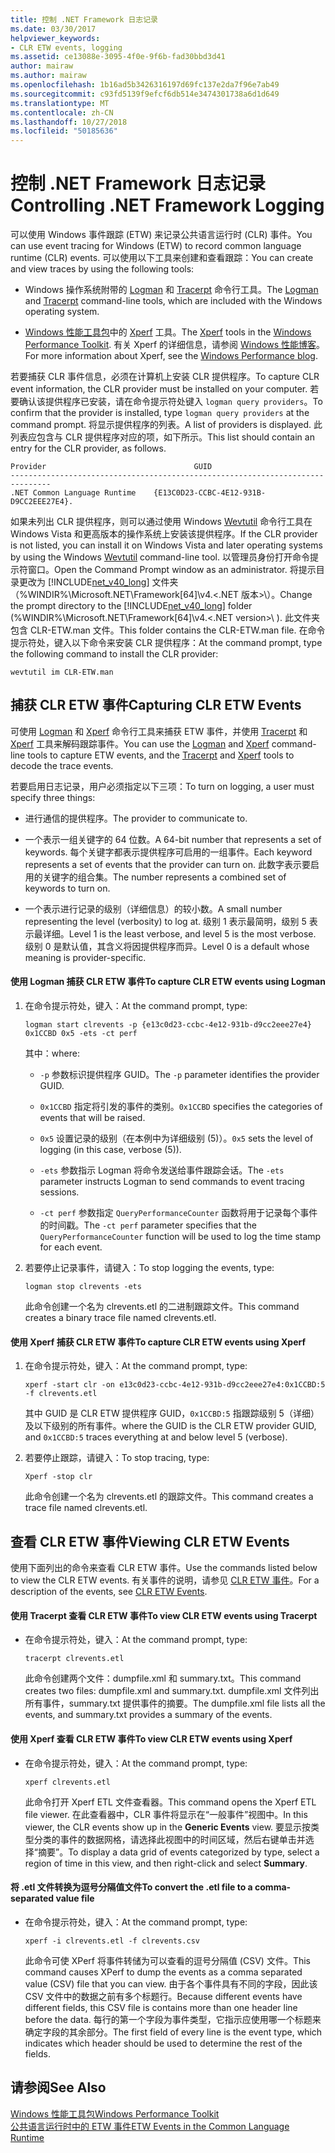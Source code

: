 ```yaml
---
title: 控制 .NET Framework 日志记录
ms.date: 03/30/2017
helpviewer_keywords:
- CLR ETW events, logging
ms.assetid: ce13088e-3095-4f0e-9f6b-fad30bbd3d41
author: mairaw
ms.author: mairaw
ms.openlocfilehash: 1b16ad5b3426316197d69fc137e2da7f96e7ab49
ms.sourcegitcommit: c93fd5139f9efcf6db514e3474301738a6d1d649
ms.translationtype: MT
ms.contentlocale: zh-CN
ms.lasthandoff: 10/27/2018
ms.locfileid: "50185636"
---
```

# <a name="controlling-net-framework-logging"></a><span data-ttu-id="735c6-102">控制 .NET Framework 日志记录</span><span class="sxs-lookup"><span data-stu-id="735c6-102">Controlling .NET Framework Logging</span></span>
<span data-ttu-id="735c6-103">可以使用 Windows 事件跟踪 (ETW) 来记录公共语言运行时 (CLR) 事件。</span><span class="sxs-lookup"><span data-stu-id="735c6-103">You can use event tracing for Windows (ETW) to record common language runtime (CLR) events.</span></span> <span data-ttu-id="735c6-104">可以使用以下工具来创建和查看跟踪：</span><span class="sxs-lookup"><span data-stu-id="735c6-104">You can create and view traces by using the following tools:</span></span>  
  
-   <span data-ttu-id="735c6-105">Windows 操作系统附带的 [Logman](/windows-server/administration/windows-commands/logman) 和 [Tracerpt](/windows-server/administration/windows-commands/tracerpt_1) 命令行工具。</span><span class="sxs-lookup"><span data-stu-id="735c6-105">The [Logman](/windows-server/administration/windows-commands/logman) and [Tracerpt](/windows-server/administration/windows-commands/tracerpt_1) command-line tools, which are included with the Windows operating system.</span></span>  
  
-   <span data-ttu-id="735c6-106">[Windows 性能工具包](/windows-hardware/test/wpt/)中的 [Xperf](/windows-hardware/test/wpt/xperf-command-line-reference) 工具。</span><span class="sxs-lookup"><span data-stu-id="735c6-106">The [Xperf](/windows-hardware/test/wpt/xperf-command-line-reference) tools in the [Windows Performance Toolkit](/windows-hardware/test/wpt/).</span></span> <span data-ttu-id="735c6-107">有关 Xperf 的详细信息，请参阅 [Windows 性能博客](https://go.microsoft.com/fwlink/?LinkId=179509)。</span><span class="sxs-lookup"><span data-stu-id="735c6-107">For more information about Xperf, see the [Windows Performance blog](https://go.microsoft.com/fwlink/?LinkId=179509).</span></span>  
  
 <span data-ttu-id="735c6-108">若要捕获 CLR 事件信息，必须在计算机上安装 CLR 提供程序。</span><span class="sxs-lookup"><span data-stu-id="735c6-108">To capture CLR event information, the CLR provider must be installed on your computer.</span></span> <span data-ttu-id="735c6-109">若要确认该提供程序已安装，请在命令提示符处键入 `logman query providers`。</span><span class="sxs-lookup"><span data-stu-id="735c6-109">To confirm that the provider is installed, type `logman query providers` at the command prompt.</span></span> <span data-ttu-id="735c6-110">将显示提供程序的列表。</span><span class="sxs-lookup"><span data-stu-id="735c6-110">A list of providers is displayed.</span></span> <span data-ttu-id="735c6-111">此列表应包含与 CLR 提供程序对应的项，如下所示。</span><span class="sxs-lookup"><span data-stu-id="735c6-111">This list should contain an entry for the CLR provider, as follows.</span></span>  
  
```  
Provider                                 GUID  
-------------------------------------------------------------------------------  
.NET Common Language Runtime    {E13C0D23-CCBC-4E12-931B-D9CC2EEE27E4}.  
```  
  
 <span data-ttu-id="735c6-112">如果未列出 CLR 提供程序，则可以通过使用 Windows [Wevtutil](/windows-server/administration/windows-commands/wevtutil) 命令行工具在 Windows Vista 和更高版本的操作系统上安装该提供程序。</span><span class="sxs-lookup"><span data-stu-id="735c6-112">If the CLR provider is not listed, you can install it on Windows Vista and later operating systems by using the Windows [Wevtutil](/windows-server/administration/windows-commands/wevtutil) command-line tool.</span></span> <span data-ttu-id="735c6-113">以管理员身份打开命令提示符窗口。</span><span class="sxs-lookup"><span data-stu-id="735c6-113">Open the Command Prompt window as an administrator.</span></span> <span data-ttu-id="735c6-114">将提示目录更改为 [!INCLUDE[net_v40_long](../../../includes/net-v40-long-md.md)] 文件夹（%WINDIR%\Microsoft.NET\Framework[64]\v4.\<.NET 版本>\）。</span><span class="sxs-lookup"><span data-stu-id="735c6-114">Change the prompt directory to the [!INCLUDE[net_v40_long](../../../includes/net-v40-long-md.md)] folder (%WINDIR%\Microsoft.NET\Framework[64]\v4.\<.NET version>\ ).</span></span> <span data-ttu-id="735c6-115">此文件夹包含 CLR-ETW.man 文件。</span><span class="sxs-lookup"><span data-stu-id="735c6-115">This folder contains the CLR-ETW.man file.</span></span> <span data-ttu-id="735c6-116">在命令提示符处，键入以下命令来安装 CLR 提供程序：</span><span class="sxs-lookup"><span data-stu-id="735c6-116">At the command prompt, type the following command to install the CLR provider:</span></span>  
  
 `wevtutil im CLR-ETW.man`  
  
## <a name="capturing-clr-etw-events"></a><span data-ttu-id="735c6-117">捕获 CLR ETW 事件</span><span class="sxs-lookup"><span data-stu-id="735c6-117">Capturing CLR ETW Events</span></span>  
 <span data-ttu-id="735c6-118">可使用 [Logman](/windows-server/administration/windows-commands/logman) 和 [Xperf](/windows-hardware/test/wpt/xperf-command-line-reference) 命令行工具来捕获 ETW 事件，并使用 [Tracerpt](/windows-server/administration/windows-commands/tracerpt_1) 和 [Xperf](/windows-hardware/test/wpt/xperf-command-line-reference) 工具来解码跟踪事件。</span><span class="sxs-lookup"><span data-stu-id="735c6-118">You can use the [Logman](/windows-server/administration/windows-commands/logman) and [Xperf](/windows-hardware/test/wpt/xperf-command-line-reference) command-line tools to capture ETW events, and the [Tracerpt](/windows-server/administration/windows-commands/tracerpt_1) and [Xperf](/windows-hardware/test/wpt/xperf-command-line-reference) tools to decode the trace events.</span></span>  
  
 <span data-ttu-id="735c6-119">若要启用日志记录，用户必须指定以下三项：</span><span class="sxs-lookup"><span data-stu-id="735c6-119">To turn on logging, a user must specify three things:</span></span>  
  
-   <span data-ttu-id="735c6-120">进行通信的提供程序。</span><span class="sxs-lookup"><span data-stu-id="735c6-120">The provider to communicate to.</span></span>  
  
-   <span data-ttu-id="735c6-121">一个表示一组关键字的 64 位数。</span><span class="sxs-lookup"><span data-stu-id="735c6-121">A 64-bit number that represents a set of keywords.</span></span> <span data-ttu-id="735c6-122">每个关键字都表示提供程序可启用的一组事件。</span><span class="sxs-lookup"><span data-stu-id="735c6-122">Each keyword represents a set of events that the provider can turn on.</span></span> <span data-ttu-id="735c6-123">此数字表示要启用的关键字的组合集。</span><span class="sxs-lookup"><span data-stu-id="735c6-123">The number represents a combined set of keywords to turn on.</span></span>  
  
-   <span data-ttu-id="735c6-124">一个表示进行记录的级别（详细信息）的较小数。</span><span class="sxs-lookup"><span data-stu-id="735c6-124">A small number representing the level (verbosity) to log at.</span></span> <span data-ttu-id="735c6-125">级别 1 表示最简明，级别 5 表示最详细。</span><span class="sxs-lookup"><span data-stu-id="735c6-125">Level 1 is the least verbose, and level 5 is the most verbose.</span></span> <span data-ttu-id="735c6-126">级别 0 是默认值，其含义将因提供程序而异。</span><span class="sxs-lookup"><span data-stu-id="735c6-126">Level 0 is a default whose meaning is provider-specific.</span></span>  
  
#### <a name="to-capture-clr-etw-events-using-logman"></a><span data-ttu-id="735c6-127">使用 Logman 捕获 CLR ETW 事件</span><span class="sxs-lookup"><span data-stu-id="735c6-127">To capture CLR ETW events using Logman</span></span>  
  
1.  <span data-ttu-id="735c6-128">在命令提示符处，键入：</span><span class="sxs-lookup"><span data-stu-id="735c6-128">At the command prompt, type:</span></span>  
  
     `logman start clrevents -p {e13c0d23-ccbc-4e12-931b-d9cc2eee27e4} 0x1CCBD 0x5 -ets -ct perf`  
  
     <span data-ttu-id="735c6-129">其中：</span><span class="sxs-lookup"><span data-stu-id="735c6-129">where:</span></span>  
  
    -   <span data-ttu-id="735c6-130">`-p` 参数标识提供程序 GUID。</span><span class="sxs-lookup"><span data-stu-id="735c6-130">The `-p` parameter identifies the provider GUID.</span></span>  
  
    -   <span data-ttu-id="735c6-131">`0x1CCBD` 指定将引发的事件的类别。</span><span class="sxs-lookup"><span data-stu-id="735c6-131">`0x1CCBD` specifies the categories of events that will be raised.</span></span>  
  
    -   <span data-ttu-id="735c6-132">`0x5` 设置记录的级别（在本例中为详细级别 (5)）。</span><span class="sxs-lookup"><span data-stu-id="735c6-132">`0x5` sets the level of logging (in this case, verbose (5)).</span></span>  
  
    -   <span data-ttu-id="735c6-133">`-ets` 参数指示 Logman 将命令发送给事件跟踪会话。</span><span class="sxs-lookup"><span data-stu-id="735c6-133">The `-ets` parameter instructs Logman to send commands to event tracing sessions.</span></span>  
  
    -   <span data-ttu-id="735c6-134">`-ct perf` 参数指定 `QueryPerformanceCounter` 函数将用于记录每个事件的时间戳。</span><span class="sxs-lookup"><span data-stu-id="735c6-134">The `-ct perf` parameter specifies that the `QueryPerformanceCounter` function will be used to log the time stamp for each event.</span></span>  
  
2.  <span data-ttu-id="735c6-135">若要停止记录事件，请键入：</span><span class="sxs-lookup"><span data-stu-id="735c6-135">To stop logging the events, type:</span></span>  
  
     `logman stop clrevents -ets`  
  
     <span data-ttu-id="735c6-136">此命令创建一个名为 clrevents.etl 的二进制跟踪文件。</span><span class="sxs-lookup"><span data-stu-id="735c6-136">This command creates a binary trace file named clrevents.etl.</span></span>  
  
#### <a name="to-capture-clr-etw-events-using-xperf"></a><span data-ttu-id="735c6-137">使用 Xperf 捕获 CLR ETW 事件</span><span class="sxs-lookup"><span data-stu-id="735c6-137">To capture CLR ETW events using Xperf</span></span>  
  
1.  <span data-ttu-id="735c6-138">在命令提示符处，键入：</span><span class="sxs-lookup"><span data-stu-id="735c6-138">At the command prompt, type:</span></span>  
  
     `xperf -start clr -on e13c0d23-ccbc-4e12-931b-d9cc2eee27e4:0x1CCBD:5 -f clrevents.etl`  
  
     <span data-ttu-id="735c6-139">其中 GUID 是 CLR ETW 提供程序 GUID，`0x1CCBD:5` 指跟踪级别 5（详细）及以下级别的所有事件。</span><span class="sxs-lookup"><span data-stu-id="735c6-139">where the GUID is the CLR ETW provider GUID, and `0x1CCBD:5` traces everything at and below level 5 (verbose).</span></span>  
  
2.  <span data-ttu-id="735c6-140">若要停止跟踪，请键入：</span><span class="sxs-lookup"><span data-stu-id="735c6-140">To stop tracing, type:</span></span>  
  
     `Xperf -stop clr`  
  
     <span data-ttu-id="735c6-141">此命令创建一个名为 clrevents.etl 的跟踪文件。</span><span class="sxs-lookup"><span data-stu-id="735c6-141">This command creates a trace file named clrevents.etl.</span></span>  
  
## <a name="viewing-clr-etw-events"></a><span data-ttu-id="735c6-142">查看 CLR ETW 事件</span><span class="sxs-lookup"><span data-stu-id="735c6-142">Viewing CLR ETW Events</span></span>  
 <span data-ttu-id="735c6-143">使用下面列出的命令来查看 CLR ETW 事件。</span><span class="sxs-lookup"><span data-stu-id="735c6-143">Use the commands listed below to view the CLR ETW events.</span></span> <span data-ttu-id="735c6-144">有关事件的说明，请参见 [CLR ETW 事件](../../../docs/framework/performance/clr-etw-events.md)。</span><span class="sxs-lookup"><span data-stu-id="735c6-144">For a description of the events, see [CLR ETW Events](../../../docs/framework/performance/clr-etw-events.md).</span></span>  
  
#### <a name="to-view-clr-etw-events-using-tracerpt"></a><span data-ttu-id="735c6-145">使用 Tracerpt 查看 CLR ETW 事件</span><span class="sxs-lookup"><span data-stu-id="735c6-145">To view CLR ETW events using Tracerpt</span></span>  
  
-   <span data-ttu-id="735c6-146">在命令提示符处，键入：</span><span class="sxs-lookup"><span data-stu-id="735c6-146">At the command prompt, type:</span></span>  
  
     `tracerpt clrevents.etl`  
  
     <span data-ttu-id="735c6-147">此命令创建两个文件：dumpfile.xml 和 summary.txt。</span><span class="sxs-lookup"><span data-stu-id="735c6-147">This command creates two files: dumpfile.xml and summary.txt.</span></span> <span data-ttu-id="735c6-148">dumpfile.xml 文件列出所有事件，summary.txt 提供事件的摘要。</span><span class="sxs-lookup"><span data-stu-id="735c6-148">The dumpfile.xml file lists all the events, and summary.txt provides a summary of the events.</span></span>  
  
#### <a name="to-view-clr-etw-events-using-xperf"></a><span data-ttu-id="735c6-149">使用 Xperf 查看 CLR ETW 事件</span><span class="sxs-lookup"><span data-stu-id="735c6-149">To view CLR ETW events using Xperf</span></span>  
  
-   <span data-ttu-id="735c6-150">在命令提示符处，键入：</span><span class="sxs-lookup"><span data-stu-id="735c6-150">At the command prompt, type:</span></span>  
  
     `xperf clrevents.etl`  
  
     <span data-ttu-id="735c6-151">此命令打开 Xperf ETL 文件查看器。</span><span class="sxs-lookup"><span data-stu-id="735c6-151">This command opens the Xperf ETL file viewer.</span></span> <span data-ttu-id="735c6-152">在此查看器中，CLR 事件将显示在“一般事件”视图中。</span><span class="sxs-lookup"><span data-stu-id="735c6-152">In this viewer, the CLR events show up in the **Generic Events** view.</span></span> <span data-ttu-id="735c6-153">要显示按类型分类的事件的数据网格，请选择此视图中的时间区域，然后右键单击并选择“摘要”。</span><span class="sxs-lookup"><span data-stu-id="735c6-153">To display a data grid of events categorized by type, select a region of time in this view, and then right-click and select **Summary**.</span></span>  
  
#### <a name="to-convert-the-etl-file-to-a-comma-separated-value-file"></a><span data-ttu-id="735c6-154">将 .etl 文件转换为逗号分隔值文件</span><span class="sxs-lookup"><span data-stu-id="735c6-154">To convert the .etl file to a comma-separated value file</span></span>  
  
-   <span data-ttu-id="735c6-155">在命令提示符处，键入：</span><span class="sxs-lookup"><span data-stu-id="735c6-155">At the command prompt, type:</span></span>  
  
     `xperf -i clrevents.etl -f clrevents.csv`  
  
     <span data-ttu-id="735c6-156">此命令可使 XPerf 将事件转储为可以查看的逗号分隔值 (CSV) 文件。</span><span class="sxs-lookup"><span data-stu-id="735c6-156">This command causes XPerf to dump the events as a comma separated value (CSV) file that you can view.</span></span> <span data-ttu-id="735c6-157">由于各个事件具有不同的字段，因此该 CSV 文件中的数据之前有多个标题行。</span><span class="sxs-lookup"><span data-stu-id="735c6-157">Because different events have different fields, this CSV file is contains more than one header line before the data.</span></span> <span data-ttu-id="735c6-158">每行的第一个字段为事件类型，它指示应使用哪一个标题来确定字段的其余部分。</span><span class="sxs-lookup"><span data-stu-id="735c6-158">The first field of every line is the event type, which indicates which header should be used to determine the rest of the fields.</span></span>  
  
## <a name="see-also"></a><span data-ttu-id="735c6-159">请参阅</span><span class="sxs-lookup"><span data-stu-id="735c6-159">See Also</span></span>  
 [<span data-ttu-id="735c6-160">Windows 性能工具包</span><span class="sxs-lookup"><span data-stu-id="735c6-160">Windows Performance Toolkit</span></span>](/windows-hardware/test/wpt/)  
 [<span data-ttu-id="735c6-161">公共语言运行时中的 ETW 事件</span><span class="sxs-lookup"><span data-stu-id="735c6-161">ETW Events in the Common Language Runtime</span></span>](../../../docs/framework/performance/etw-events-in-the-common-language-runtime.md)
